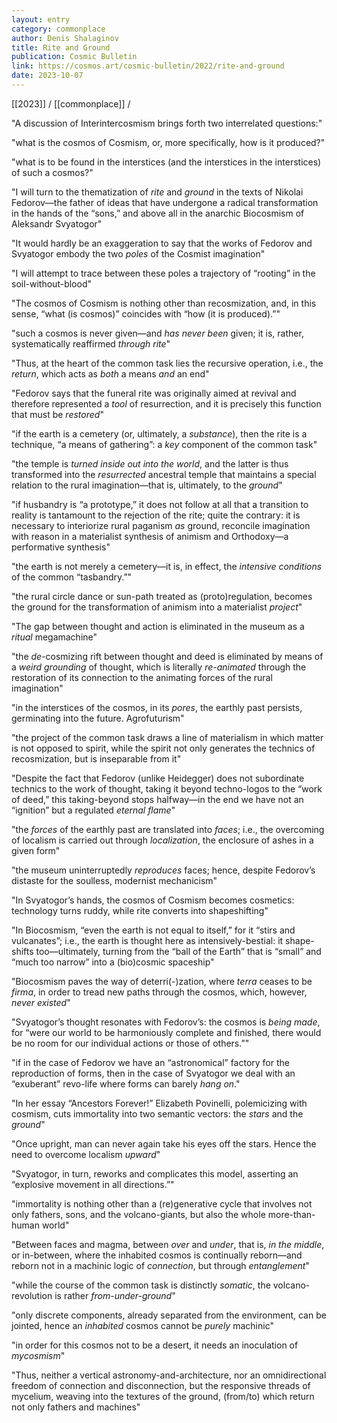 ```yaml
---
layout: entry
category: commonplace
author: Denis Shalaginov
title: Rite and Ground
publication: Cosmic Bulletin
link: https://cosmos.art/cosmic-bulletin/2022/rite-and-ground
date: 2023-10-07
---
```


[[2023]] / [[commonplace]] / 

"A discussion of Interinterсosmism brings forth two interrelated questions:"

"what is the cosmos of Cosmism, or, more specifically, how is it produced?"

"what is to be found in the interstices (and the interstices in the interstices) of such a cosmos?"

"I will turn to the thematization of *rite* and *ground* in the texts of Nikolai Fedorov—the father of ideas that have undergone a radical transformation in the hands of the “sons,” and above all in the anarchic Biocosmism of Aleksandr Svyatogor"

"It would hardly be an exaggeration to say that the works of Fedorov and Svyatogor embody the two *poles* of the Cosmist imagination"

"I will attempt to trace between these poles a trajectory of “rooting” in the soil-without-blood"

"The cosmos of Cosmism is nothing other than recosmization, and, in this sense, “what (is cosmos)” coincides with “how (it is produced).”"

"such a cosmos is never given—and *has never been* given; it is, rather, systematically reaffirmed *through rite*"

"Thus, at the heart of the common task lies the recursive operation, i.e., the *return*, which acts as *both* a means *and* an end"

"Fedorov says that the funeral rite was originally aimed at revival and therefore represented a *tool* of resurrection, and it is precisely this function that must be *restored*"

"if the earth is a cemetery (or, ultimately, a *substance*), then the rite is a technique, “a means of gathering”: a *key* component of the common task"

"the temple is *turned inside out* *into the world*, and the latter is thus transformed into the *resurrected* ancestral temple that maintains a special relation to the rural imagination—that is, ultimately, to the *ground*"

"if husbandry is “a prototype,” it does not follow at all that a transition to reality is tantamount to the rejection of the rite; quite the contrary: it is necessary to interiorize rural paganism *as* ground, reconcile imagination with reason in a materialist synthesis of animism and Orthodoxy—a performative synthesis"

"the earth is not merely a cemetery—it is, in effect, the *intensive conditions* of the common “tasbandry.”"

"the rural circle dance or sun-path treated as (proto)regulation, becomes the ground for the transformation of animism into a materialist *project*"

"The gap between thought and action is eliminated in the museum as a *ritual* megamachine"

"the *de*-cosmizing rift between thought and deed is eliminated by means of a *weird grounding* of thought, which is literally *re-animated* through the restoration of its connection to the animating forces of the rural imagination"

"in the interstices of the cosmos, in its *pores*, the earthly past persists, germinating into the future. Agrofuturism"

"the project of the common task draws a line of materialism in which matter is not opposed to spirit, while the spirit not only generates the technics of recosmization, but is inseparable from it"

"Despite the fact that Fedorov (unlike Heidegger) does not subordinate technics to the work of thought, taking it beyond techno-logos to the “work of deed,” this taking-beyond stops halfway—in the end we have not an “ignition” but a regulated *eternal flame*"

"the *forces* of the earthly past are translated into *faces*; i.e., the overcoming of localism is carried out through *localization*, the enclosure of ashes in a given form"

"the museum uninterruptedly *reproduces* faces; hence, despite Fedorov’s distaste for the soulless, modernist mechanicism"

"In Svyatogor’s hands, the cosmos of Cosmism becomes cosmetics: technology turns ruddy, while rite converts into shapeshifting"

"In Biocosmism, “even the earth is not equal to itself,” for it “stirs and vulcanates”; i.e., the earth is thought here as intensively-bestial: it shape-shifts too—ultimately, turning from the “ball of the Earth” that is “small” and “much too narrow” into a (bio)cosmic spaceship"

"Biocosmism paves the way of deterri(-)zation, where *terra* ceases to be *firma*, in order to tread new paths through the cosmos, which, however, *never existed*"

"Svyatogor’s thought resonates with Fedorov’s: the cosmos is *being made*, for “were our world to be harmoniously complete and finished, there would be no room for our individual actions or those of others.”"

"if in the case of Fedorov we have an “astronomical” factory for the reproduction of forms, then in the case of Svyatogor we deal with an “exuberant” revo-life where forms can barely *hang on*."

"In her essay “Ancestors Forever!” Elizabeth Povinelli, polemicizing with cosmism, cuts immortality into two semantic vectors: the *stars* and the *ground*"

"Once upright, man can never again take his eyes off the stars. Hence the need to overcome localism *upward*"

"Svyatogor, in turn, reworks and complicates this model, asserting an “explosive movement in all directions.”"

"immortality is nothing other than a (re)generative cycle that involves not only fathers, sons, and the volcano-giants, but also the whole more-than-human world"

"Between faces and magma, between *over* and *under*, that is, *in the middle*, or in-between, where the inhabited cosmos is continually reborn—and reborn not in a machinic logic of *connection*, but through *entanglement*"

"while the course of the common task is distinctly *somatic*, the volcano-revolution is rather *from-under-ground*"

"only discrete components, already separated from the environment, can be jointed, hence an *inhabited* cosmos cannot be *purely* machinic"

"in order for this cosmos not to be a desert, it needs an inoculation of *mycosmism*"

"Thus, neither a vertical astronomy-and-architecture, nor an omnidirectional freedom of connection and disconnection, but the responsive threads of mycelium, weaving into the textures of the ground, (from/to) which return not only fathers and machines"
